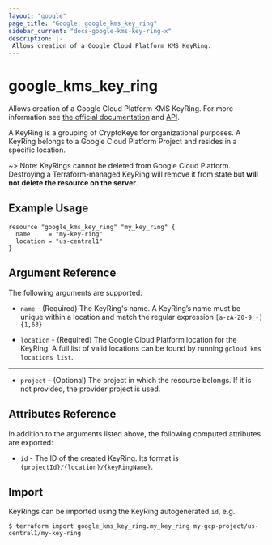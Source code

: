 ```yaml
---
layout: "google"
page_title: "Google: google_kms_key_ring"
sidebar_current: "docs-google-kms-key-ring-x"
description: |-
 Allows creation of a Google Cloud Platform KMS KeyRing.
---
```


# google\_kms\_key\_ring

Allows creation of a Google Cloud Platform KMS KeyRing. For more information see
[the official documentation](https://cloud.google.com/kms/docs/object-hierarchy#keyring)
and 
[API](https://cloud.google.com/kms/docs/reference/rest/v1/projects.locations.keyRings).

A KeyRing is a grouping of CryptoKeys for organizational purposes. A KeyRing belongs to a Google Cloud Platform Project
and resides in a specific location.

~> Note: KeyRings cannot be deleted from Google Cloud Platform. Destroying a Terraform-managed KeyRing will remove it
from state but **will not delete the resource on the server**.

## Example Usage

```hcl
resource "google_kms_key_ring" "my_key_ring" {
  name     = "my-key-ring"
  location = "us-central1"
}
```

## Argument Reference

The following arguments are supported:

* `name` - (Required) The KeyRing's name.
    A KeyRing’s name must be unique within a location and match the regular expression `[a-zA-Z0-9_-]{1,63}`

* `location` - (Required) The Google Cloud Platform location for the KeyRing.
    A full list of valid locations can be found by running `gcloud kms locations list`.

- - -

* `project` - (Optional) The project in which the resource belongs. If it
    is not provided, the provider project is used.

## Attributes Reference

In addition to the arguments listed above, the following computed attributes are
exported:

* `id` - The ID of the created KeyRing. Its format is `{projectId}/{location}/{keyRingName}`.

## Import

KeyRings can be imported using the KeyRing autogenerated `id`, e.g.

```
$ terraform import google_kms_key_ring.my_key_ring my-gcp-project/us-central1/my-key-ring
```

